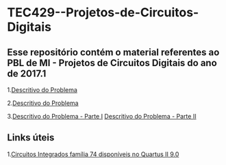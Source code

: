 # TEC429--Projetos-de-Circuitos-Digitais

## Esse repositório contém o material referentes ao PBL de MI - Projetos de Circuitos Digitais do ano de 2017.1 ##

1.[Descritivo do Problema](https://drive.google.com/open?id=0Bx1VVgelLTO_YjhaRm5OMGZSd3c)

2.[Descritivo do Problema](https://goo.gl/photos/bhwj33B1ZBc6TqQF8)

3.[Descritivo do Problema - Parte I](https://drive.google.com/open?id=0Bx1VVgelLTO_YzRmLWFLMGI3RVU) [Descritivo do Problema - Parte II](https://drive.google.com/open?id=0Bx1VVgelLTO_OURPM3N6UlBVbUk)

## Links úteis ##

1.[Circuitos Integrados família 74 disponíveis no Quartus II 9.0](http://susta.cz/fel/74/index_eng.htm)

